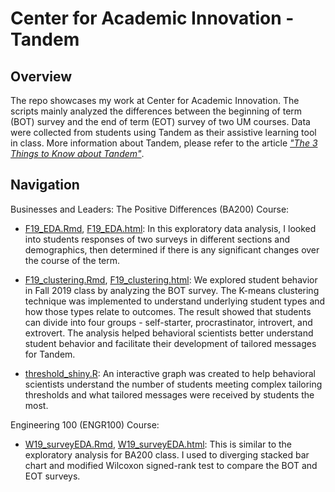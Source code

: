 # Center for Academic Innovation - Tandem

## Overview
The repo showcases my work at Center for Academic Innovation. The scripts mainly analyzed the differences between the beginning of term (BOT) survey and the end of term (EOT) survey of two UM courses. Data were collected from students using Tandem as their assistive learning tool in class. More information about Tandem, please refer to the article [*"The 3 Things to Know about Tandem"*](https://ai.umich.edu/blog/the-3-things-to-know-about-tandem/).

## Navigation

Businesses and Leaders: The Positive Differences (BA200) Course:
- [F19_EDA.Rmd](https://github.com/mclu/CAI_Tandem/blob/master/BA200/F19_EDA.Rmd), [F19_EDA.html](https://github.com/mclu/CAI_Tandem/blob/master/BA200/F19_EDA.html): In this exploratory data analysis, I looked into students responses of two surveys in different sections and demographics, then determined if there is any significant changes over the course of the term.

- [F19_clustering.Rmd](https://github.com/mclu/CAI_Tandem/blob/master/BA200/F19_clustering.Rmd), [F19_clustering.html](https://github.com/mclu/CAI_Tandem/blob/master/BA200/F19_clustering.html): We explored student behavior in Fall 2019 class by analyzing the BOT survey. The K-means clustering technique was implemented to understand underlying student types and how those types relate to outcomes. The result showed that students can divide into four groups - self-starter, procrastinator, introvert, and extrovert. The analysis helped behavioral scientists better understand student behavior and facilitate their development of tailored messages for Tandem.

- [threshold_shiny.R](https://github.com/mclu/CAI_Tandem/blob/master/BA200/threshold_shiny.R): An interactive graph was created to help behavioral scientists understand the number of students meeting complex tailoring thresholds and what tailored messages were received by students the most.

Engineering 100 (ENGR100) Course:
- [W19_surveyEDA.Rmd](https://github.com/mclu/CAI_Tandem/blob/master/ENGR100/W19_surveyEDA.Rmd), [W19_surveyEDA.html](https://github.com/mclu/CAI_Tandem/blob/master/ENGR100/W19_surveyEDA.html): This is similar to the exploratory analysis for BA200 class. I used to diverging stacked bar chart and modified Wilcoxon signed-rank test to compare the BOT and EOT surveys.
